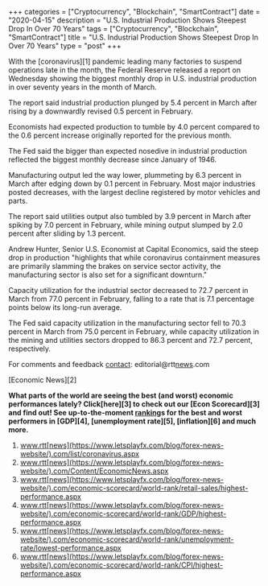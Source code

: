 +++
categories = ["Cryptocurrency", "Blockchain", "SmartContract"]
date = "2020-04-15"
description = "U.S. Industrial Production Shows Steepest Drop In Over 70 Years"
tags = ["Cryptocurrency", "Blockchain", "SmartContract"]
title = "U.S. Industrial Production Shows Steepest Drop In Over 70 Years"
type = "post"
+++

With the [coronavirus][1] pandemic leading many factories to suspend
operations late in the month, the Federal Reserve released a report on
Wednesday showing the biggest monthly drop in U.S. industrial production
in over seventy years in the month of March.

The report said industrial production plunged by 5.4 percent in March
after rising by a downwardly revised 0.5 percent in February.

Economists had expected production to tumble by 4.0 percent compared to
the 0.6 percent increase originally reported for the previous month.

The Fed said the bigger than expected nosedive in industrial production
reflected the biggest monthly decrease since January of 1946.

Manufacturing output led the way lower, plummeting by 6.3 percent in
March after edging down by 0.1 percent in February. Most major
industries posted decreases, with the largest decline registered by
motor vehicles and parts.

The report said utilities output also tumbled by 3.9 percent in March
after spiking by 7.0 percent in February, while mining output slumped by
2.0 percent after sliding by 1.3 percent.

Andrew Hunter, Senior U.S. Economist at Capital Economics, said the
steep drop in production "highlights that while coronavirus containment
measures are primarily slamming the brakes on service sector activity,
the manufacturing sector is also set for a significant downturn."

Capacity utilization for the industrial sector decreased to 72.7 percent
in March from 77.0 percent in February, falling to a rate that is 7.1
percentage points below its long-run average.

The Fed said capacity utilization in the manufacturing sector fell to
70.3 percent in March from 75.0 percent in February, while capacity
utilization in the mining and utilities sectors dropped to 86.3 percent
and 72.7 percent, respectively.

For comments and feedback [contact](https://www.playgroundfx.com/contact/): editorial@rtt[news](https://www.letsplayfx.com/blog/forex-news-website/).com

[Economic News][2]

 **What parts of the world are seeing the best (and worst) economic
performances lately? Click[here][3] to check out our [Econ Scorecard][3]
and find out! See up-to-the-moment [ranking](https://www.playgroundfx.com/blog/crypto-exchange-ranking/)s for the best and worst
performers in [GDP][4], [unemployment rate][5], [inflation][6] and much
more.**

   1. www.rtt[news](https://www.letsplayfx.com/blog/forex-news-website/).com/list/coronavirus.aspx
   2. www.rtt[news](https://www.letsplayfx.com/blog/forex-news-website/).com/Content/EconomicNews.aspx
   3. www.rtt[news](https://www.letsplayfx.com/blog/forex-news-website/).com/economic-scorecard/world-rank/retail-sales/highest-performance.aspx
   4. www.rtt[news](https://www.letsplayfx.com/blog/forex-news-website/).com/economic-scorecard/world-rank/GDP/highest-performance.aspx
   5. www.rtt[news](https://www.letsplayfx.com/blog/forex-news-website/).com/economic-scorecard/world-rank/unemployment-rate/lowest-performance.aspx
   6. www.rtt[news](https://www.letsplayfx.com/blog/forex-news-website/).com/economic-scorecard/world-rank/CPI/highest-performance.aspx